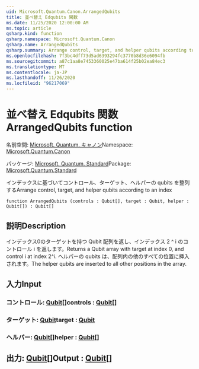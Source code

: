 ```yaml
---
uid: Microsoft.Quantum.Canon.ArrangedQubits
title: 並べ替え Edqubits 関数
ms.date: 11/25/2020 12:00:00 AM
ms.topic: article
qsharp.kind: function
qsharp.namespace: Microsoft.Quantum.Canon
qsharp.name: ArrangedQubits
qsharp.summary: Arrange control, target, and helper qubits according to an index
ms.openlocfilehash: 7f3bc4dff73d5ad6393294fc3770b8d36e6094fb
ms.sourcegitcommit: a87c1aa8e7453360025e47ba614f25b02ea84ec3
ms.translationtype: MT
ms.contentlocale: ja-JP
ms.lasthandoff: 11/26/2020
ms.locfileid: "96217069"
---
```

# <a name="arrangedqubits-function"></a><span data-ttu-id="dc75f-102">並べ替え Edqubits 関数</span><span class="sxs-lookup"><span data-stu-id="dc75f-102">ArrangedQubits function</span></span>

<span data-ttu-id="dc75f-103">名前空間: [Microsoft. Quantum. キャノン](xref:Microsoft.Quantum.Canon)</span><span class="sxs-lookup"><span data-stu-id="dc75f-103">Namespace: [Microsoft.Quantum.Canon](xref:Microsoft.Quantum.Canon)</span></span>

<span data-ttu-id="dc75f-104">パッケージ: [Microsoft. Quantum. Standard](https://nuget.org/packages/Microsoft.Quantum.Standard)</span><span class="sxs-lookup"><span data-stu-id="dc75f-104">Package: [Microsoft.Quantum.Standard](https://nuget.org/packages/Microsoft.Quantum.Standard)</span></span>


<span data-ttu-id="dc75f-105">インデックスに基づいてコントロール、ターゲット、ヘルパーの qubits を整列する</span><span class="sxs-lookup"><span data-stu-id="dc75f-105">Arrange control, target, and helper qubits according to an index</span></span>

```qsharp
function ArrangedQubits (controls : Qubit[], target : Qubit, helper : Qubit[]) : Qubit[]
```


## <a name="description"></a><span data-ttu-id="dc75f-106">説明</span><span class="sxs-lookup"><span data-stu-id="dc75f-106">Description</span></span>

<span data-ttu-id="dc75f-107">インデックス0のターゲットを持つ Qubit 配列を返し、インデックス 2 ^ i のコントロール i を返します。</span><span class="sxs-lookup"><span data-stu-id="dc75f-107">Returns a Qubit array with target at index 0, and control i at index 2^i.</span></span>  <span data-ttu-id="dc75f-108">ヘルパーの qubits は、配列内の他のすべての位置に挿入されます。</span><span class="sxs-lookup"><span data-stu-id="dc75f-108">The helper qubits are inserted to all other positions in the array.</span></span>

## <a name="input"></a><span data-ttu-id="dc75f-109">入力</span><span class="sxs-lookup"><span data-stu-id="dc75f-109">Input</span></span>

### <a name="controls--qubit"></a><span data-ttu-id="dc75f-110">コントロール: [Qubit](xref:microsoft.quantum.lang-ref.qubit)[]</span><span class="sxs-lookup"><span data-stu-id="dc75f-110">controls : [Qubit](xref:microsoft.quantum.lang-ref.qubit)[]</span></span>




### <a name="target--qubit"></a><span data-ttu-id="dc75f-111">ターゲット: [Qubit](xref:microsoft.quantum.lang-ref.qubit)</span><span class="sxs-lookup"><span data-stu-id="dc75f-111">target : [Qubit](xref:microsoft.quantum.lang-ref.qubit)</span></span>




### <a name="helper--qubit"></a><span data-ttu-id="dc75f-112">ヘルパー: [Qubit](xref:microsoft.quantum.lang-ref.qubit)[]</span><span class="sxs-lookup"><span data-stu-id="dc75f-112">helper : [Qubit](xref:microsoft.quantum.lang-ref.qubit)[]</span></span>





## <a name="output--qubit"></a><span data-ttu-id="dc75f-113">出力: [Qubit](xref:microsoft.quantum.lang-ref.qubit)[]</span><span class="sxs-lookup"><span data-stu-id="dc75f-113">Output : [Qubit](xref:microsoft.quantum.lang-ref.qubit)[]</span></span>

